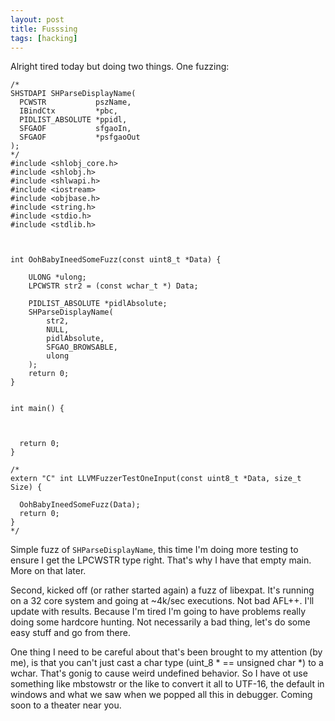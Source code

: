 ```yaml
---
layout: post
title: Fusssing
tags: [hacking]
---
```


Alright tired today but doing two things. One fuzzing:

```
/*
SHSTDAPI SHParseDisplayName(
  PCWSTR           pszName,
  IBindCtx         *pbc,
  PIDLIST_ABSOLUTE *ppidl,
  SFGAOF           sfgaoIn,
  SFGAOF           *psfgaoOut
);
*/
#include <shlobj_core.h>
#include <shlobj.h>
#include <shlwapi.h>
#include <iostream>
#include <objbase.h>
#include <string.h>
#include <stdio.h>
#include <stdlib.h>



int OohBabyIneedSomeFuzz(const uint8_t *Data) {

    ULONG *ulong;
    LPCWSTR str2 = (const wchar_t *) Data;

    PIDLIST_ABSOLUTE *pidlAbsolute;
    SHParseDisplayName(
        str2,
        NULL,
        pidlAbsolute,
        SFGAO_BROWSABLE,
        ulong
    );
    return 0;
}


int main() {

  

  return 0;
}

/*
extern "C" int LLVMFuzzerTestOneInput(const uint8_t *Data, size_t Size) {

  OohBabyIneedSomeFuzz(Data);
  return 0;
}
*/
```

Simple fuzz of `SHParseDisplayName`, this time I'm doing more testing to ensure I get the LPCWSTR type right. That's why I have that empty main. More on that later.

Second, kicked off (or rather started again) a fuzz of libexpat. It's running on a 32 core system and going at ~4k/sec executions. Not bad AFL++. I'll update with results. Because I'm tired I'm going to have problems really doing some hardcore hunting. Not necessarily a bad thing, let's do some easy stuff and go from there.

One thing I need to be careful about that's been brought  to my attention (by me), is that you can't just cast a char type (uint_8 \* == unsigned char \*) to a wchar. That's gonig to cause weird undefined behavior. So I have ot use something like mbstowstr or the like to convert it all to UTF-16, the default in windows and what we saw when we popped all this in debugger. Coming soon to a theater near you.
